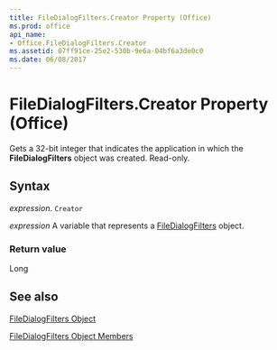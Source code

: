 ```yaml
---
title: FileDialogFilters.Creator Property (Office)
ms.prod: office
api_name:
- Office.FileDialogFilters.Creator
ms.assetid: 07ff91ce-25e2-530b-9e6a-04bf6a3de0c0
ms.date: 06/08/2017
---
```



# FileDialogFilters.Creator Property (Office)

Gets a 32-bit integer that indicates the application in which the  **FileDialogFilters** object was created. Read-only.


## Syntax

 _expression_. `Creator`

 _expression_ A variable that represents a [FileDialogFilters](./Office.FileDialogFilters.md) object.


### Return value

Long


## See also


[FileDialogFilters Object](Office.FileDialogFilters.md)



[FileDialogFilters Object Members](./overview/Library-Reference/filedialogfilters-members-office.md)

